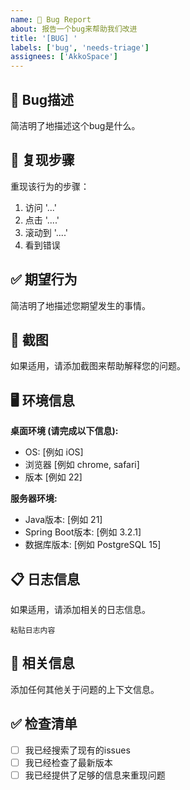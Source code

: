 ```yaml
---
name: 🐛 Bug Report
about: 报告一个bug来帮助我们改进
title: '[BUG] '
labels: ['bug', 'needs-triage']
assignees: ['AkkoSpace']
---
```


## 🐛 Bug描述
简洁明了地描述这个bug是什么。

## 🔄 复现步骤
重现该行为的步骤：
1. 访问 '...'
2. 点击 '....'
3. 滚动到 '....'
4. 看到错误

## ✅ 期望行为
简洁明了地描述您期望发生的事情。

## 📸 截图
如果适用，请添加截图来帮助解释您的问题。

## 🖥️ 环境信息
**桌面环境 (请完成以下信息):**
 - OS: [例如 iOS]
 - 浏览器 [例如 chrome, safari]
 - 版本 [例如 22]

**服务器环境:**
 - Java版本: [例如 21]
 - Spring Boot版本: [例如 3.2.1]
 - 数据库版本: [例如 PostgreSQL 15]

## 📋 日志信息
如果适用，请添加相关的日志信息。

```
粘贴日志内容
```

## 🔗 相关信息
添加任何其他关于问题的上下文信息。

## ✅ 检查清单
- [ ] 我已经搜索了现有的issues
- [ ] 我已经检查了最新版本
- [ ] 我已经提供了足够的信息来重现问题
